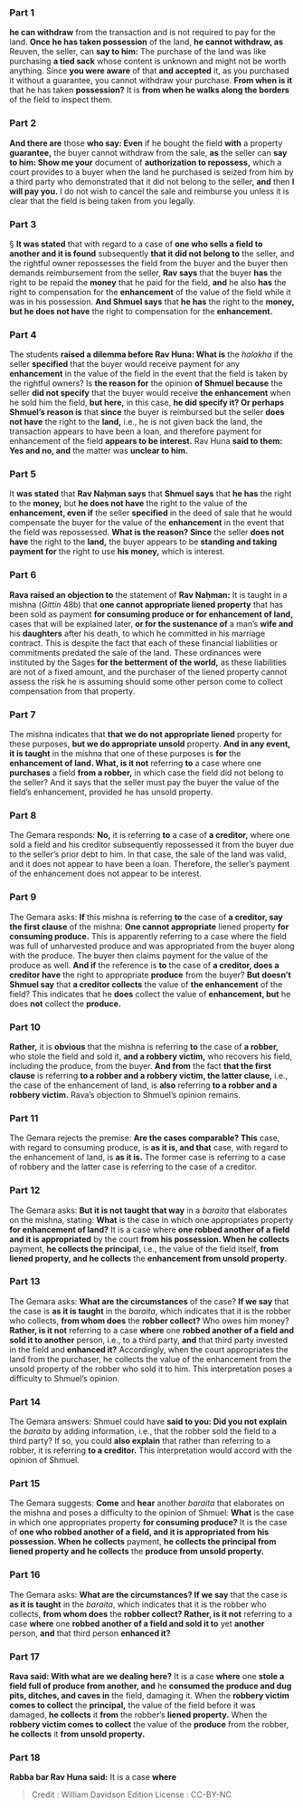 
### Part 1
<b>he can withdraw</b> from the transaction and is not required to pay for the land. <b>Once he has taken possession</b> of the land, <b>he cannot withdraw, as</b> Reuven, the seller, can <b>say to him:</b> The purchase of the land was like purchasing <b>a tied sack</b> whose content is unknown and might not be worth anything. Since <b>you were aware</b> of that <b>and accepted</b> it, as you purchased it without a guarantee, you cannot withdraw your purchase. <b>From when is it</b> that he has taken <b>possession?</b> It is <b>from when he walks along the borders</b> of the field to inspect them.

### Part 2
<b>And there are</b> those <b>who say: Even</b> if he bought the field <b>with</b> a property <b>guarantee,</b> the buyer cannot withdraw from the sale, <b>as</b> the seller can <b>say to him: Show me your</b> document of <b>authorization to repossess,</b> which a court provides to a buyer when the land he purchased is seized from him by a third party who demonstrated that it did not belong to the seller, <b>and</b> then <b>I will pay you.</b> I do not wish to cancel the sale and reimburse you unless it is clear that the field is being taken from you legally.

### Part 3
§ <b>It was stated</b> that with regard to a case of <b>one who sells a field to another and it is found</b> subsequently <b>that it did not belong to</b> the seller, and the rightful owner repossesses the field from the buyer and the buyer then demands reimbursement from the seller, <b>Rav says</b> that the buyer <b>has</b> the right to be repaid the <b>money</b> that he paid for the field, <b>and</b> he also <b>has</b> the right to compensation for the <b>enhancement</b> of the value of the field while it was in his possession. <b>And Shmuel says</b> that <b>he has</b> the right to the <b>money, but he does not have</b> the right to compensation for the <b>enhancement.</b>

### Part 4
The students <b>raised a dilemma before Rav Huna: What is</b> the <i>halakha</i> if the seller <b>specified</b> that the buyer would receive payment for any <b>enhancement</b> in the value of the field in the event that the field is taken by the rightful owners? Is <b>the reason for</b> the opinion <b>of Shmuel because</b> the seller <b>did not specify</b> that the buyer would receive <b>the enhancement</b> when he sold him the field, <b>but here,</b> in this case, <b>he did specify it? Or perhaps Shmuel’s reason is</b> that <b>since</b> the buyer is reimbursed but the seller <b>does not have</b> the right to the <b>land,</b> i.e., he is not given back the land, the transaction appears to have been a loan, and therefore payment for enhancement of the field <b>appears to be interest.</b> Rav Huna <b>said to them: Yes and no, and</b> the matter was <b>unclear to him.</b>

### Part 5
It <b>was stated</b> that <b>Rav Naḥman says</b> that <b>Shmuel says</b> that <b>he has</b> the right to the <b>money,</b> but <b>he does not have</b> the right to the value of the <b>enhancement, even if</b> the seller <b>specified</b> in the deed of sale that he would compensate the buyer for the value of the <b>enhancement</b> in the event that the field was repossessed. <b>What is the reason? Since</b> the seller <b>does not have</b> the right to the <b>land,</b> the buyer appears to be <b>standing and taking payment for</b> the right to use <b>his money,</b> which is interest.

### Part 6
<b>Rava raised an objection to</b> the statement of <b>Rav Naḥman:</b> It is taught in a mishna (<i>Gittin</i> 48b) that <b>one cannot appropriate liened property</b> that has been sold as payment <b>for consuming produce or for enhancement of land,</b> cases that will be explained later, <b>or for the sustenance of</b> a man’s <b>wife and</b> his <b>daughters</b> after his death, to which he committed in his marriage contract. This is despite the fact that each of these financial liabilities or commitments predated the sale of the land. These ordinances were instituted by the Sages <b>for the betterment of the world,</b> as these liabilities are not of a fixed amount, and the purchaser of the liened property cannot assess the risk he is assuming should some other person come to collect compensation from that property.

### Part 7
The mishna indicates that <b>that we do not appropriate liened</b> property for these purposes, <b>but we do appropriate unsold</b> property. <b>And in any event, it is taught</b> in the mishna that one of these purposes is <b>for</b> the <b>enhancement of land. What, is it not</b> referring <b>to</b> a case where one <b>purchases</b> a field <b>from a robber,</b> in which case the field did not belong to the seller? And it says that the seller must pay the buyer the value of the field’s enhancement, provided he has unsold property.

### Part 8
The Gemara responds: <b>No,</b> it is referring <b>to</b> a case of <b>a creditor,</b> where one sold a field and his creditor subsequently repossessed it from the buyer due to the seller’s prior debt to him. In that case, the sale of the land was valid, and it does not appear to have been a loan. Therefore, the seller’s payment of the enhancement does not appear to be interest.

### Part 9
The Gemara asks: <b>If</b> this mishna is referring <b>to</b> the case of <b>a creditor, say the first clause</b> of the mishna: <b>One cannot appropriate</b> liened property <b>for consuming produce.</b> This is apparently referring to a case where the field was full of unharvested produce and was appropriated from the buyer along with the produce. The buyer then claims payment for the value of the produce as well. <b>And if</b> the reference is <b>to</b> the case of <b>a creditor, does a creditor have</b> the right to appropriate <b>produce</b> from the buyer? <b>But doesn’t Shmuel say</b> that <b>a creditor collects</b> the value of <b>the enhancement</b> of the field? This indicates that he <b>does</b> collect the value of <b>enhancement, but</b> he does <b>not</b> collect the <b>produce.</b>

### Part 10
<b>Rather,</b> it is <b>obvious</b> that the mishna is referring <b>to</b> the case of <b>a robber,</b> who stole the field and sold it, <b>and a robbery victim,</b> who recovers his field, including the produce, from the buyer. <b>And from</b> the fact <b>that the first clause</b> is referring <b>to a robber and a robbery victim, the latter clause,</b> i.e., the case of the enhancement of land, is <b>also</b> referring <b>to a robber and a robbery victim.</b> Rava’s objection to Shmuel’s opinion remains.

### Part 11
The Gemara rejects the premise: <b>Are the cases comparable? This</b> case, with regard to consuming produce, is <b>as it is, and that</b> case, with regard to the enhancement of land, is <b>as it is.</b> The former case is referring to a case of robbery and the latter case is referring to the case of a creditor.

### Part 12
The Gemara asks: <b>But it is not taught that way</b> in a <i>baraita</i> that elaborates on the mishna, stating: <b>What</b> is the case in which one appropriates property <b>for enhancement of land?</b> It is a case where <b>one robbed another of a field and it is appropriated</b> by the court <b>from his possession. When he collects</b> payment, <b>he collects the principal,</b> i.e., the value of the field itself, <b>from liened property, and he collects</b> the <b>enhancement from unsold property.</b>

### Part 13
The Gemara asks: <b>What are the circumstances</b> of the case? <b>If we say</b> that the case is <b>as it is taught</b> in the <i>baraita</i>, which indicates that it is the robber who collects, <b>from whom does</b> the <b>robber collect?</b> Who owes him money? <b>Rather, is it not</b> referring to a case <b>where</b> one <b>robbed another of a field and sold it to another</b> person, i.e., to a third party, <b>and</b> that third party invested in the field and <b>enhanced it?</b> Accordingly, when the court appropriates the land from the purchaser, he collects the value of the enhancement from the unsold property of the robber who sold it to him. This interpretation poses a difficulty to Shmuel’s opinion.

### Part 14
The Gemara answers: Shmuel could have <b>said to you: Did you not explain</b> the <i>baraita</i> by adding information, i.e., that the robber sold the field to a third party? If so, you could <b>also explain</b> that rather than referring to a robber, it is referring <b>to a creditor.</b> This interpretation would accord with the opinion of Shmuel.

### Part 15
The Gemara suggests: <b>Come</b> and <b>hear</b> another <i>baraita</i> that elaborates on the mishna and poses a difficulty to the opinion of Shmuel: <b>What</b> is the case in which one appropriates property <b>for consuming produce?</b> It is the case of <b>one who robbed another of a field, and it is appropriated from his possession. When he collects</b> payment, <b>he collects the principal from liened property and he collects</b> the <b>produce from unsold property.</b>

### Part 16
The Gemara asks: <b>What are the circumstances? If we say</b> that the case is <b>as it is taught</b> in the <i>baraita</i>, which indicates that it is the robber who collects, <b>from whom does</b> the <b>robber collect? Rather, is it not</b> referring to a case <b>where</b> one <b>robbed another of a field and sold it to</b> yet <b>another</b> person, <b>and</b> that third person <b>enhanced it?</b>

### Part 17
<b>Rava said: With what are we dealing here?</b> It is a case <b>where</b> one <b>stole a field full of produce from another, and</b> he <b>consumed the produce and dug pits, ditches, and caves in</b> the field, damaging it. When the <b>robbery victim comes to collect</b> the <b>principal,</b> the value of the field before it was damaged, <b>he collects</b> it <b>from</b> the robber’s <b>liened property.</b> When the <b>robbery victim comes to collect</b> the value of the <b>produce</b> from the robber, <b>he collects</b> it <b>from unsold property.</b>

### Part 18
<b>Rabba bar Rav Huna said:</b> It is a case <b>where</b>

>Credit : William Davidson Edition
>License : CC-BY-NC